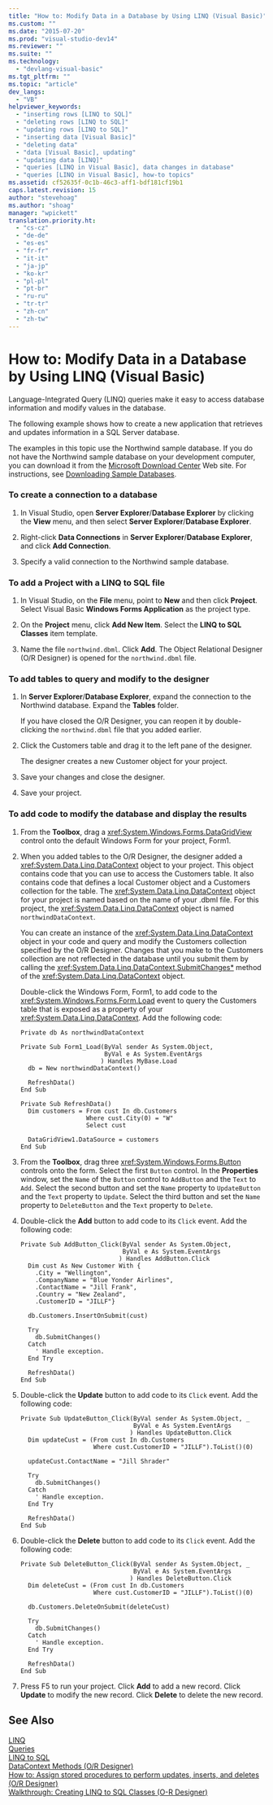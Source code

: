```yaml
---
title: "How to: Modify Data in a Database by Using LINQ (Visual Basic)"
ms.custom: ""
ms.date: "2015-07-20"
ms.prod: "visual-studio-dev14"
ms.reviewer: ""
ms.suite: ""
ms.technology: 
  - "devlang-visual-basic"
ms.tgt_pltfrm: ""
ms.topic: "article"
dev_langs: 
  - "VB"
helpviewer_keywords: 
  - "inserting rows [LINQ to SQL]"
  - "deleting rows [LINQ to SQL]"
  - "updating rows [LINQ to SQL]"
  - "inserting data [Visual Basic]"
  - "deleting data"
  - "data [Visual Basic], updating"
  - "updating data [LINQ]"
  - "queries [LINQ in Visual Basic], data changes in database"
  - "queries [LINQ in Visual Basic], how-to topics"
ms.assetid: cf52635f-0c1b-46c3-aff1-bdf181cf19b1
caps.latest.revision: 15
author: "stevehoag"
ms.author: "shoag"
manager: "wpickett"
translation.priority.ht: 
  - "cs-cz"
  - "de-de"
  - "es-es"
  - "fr-fr"
  - "it-it"
  - "ja-jp"
  - "ko-kr"
  - "pl-pl"
  - "pt-br"
  - "ru-ru"
  - "tr-tr"
  - "zh-cn"
  - "zh-tw"
---
```

# How to: Modify Data in a Database by Using LINQ (Visual Basic)
Language-Integrated Query (LINQ) queries make it easy to access database information and modify values in the database.  
  
 The following example shows how to create a new application that retrieves and updates information in a SQL Server database.  
  
 The examples in this topic use the Northwind sample database. If you do not have the Northwind sample database on your development computer, you can download it from the [Microsoft Download Center](http://go.microsoft.com/fwlink/?LinkID=98088) Web site. For instructions, see [Downloading Sample Databases](../Topic/Downloading%20Sample%20Databases.md).  
  
### To create a connection to a database  
  
1.  In Visual Studio, open **Server Explorer**/**Database Explorer** by clicking the **View** menu, and then select **Server Explorer**/**Database Explorer**.  
  
2.  Right-click **Data Connections** in **Server Explorer**/**Database Explorer**, and click **Add Connection**.  
  
3.  Specify a valid connection to the Northwind sample database.  
  
### To add a Project with a LINQ to SQL file  
  
1.  In Visual Studio, on the **File** menu, point to **New** and then click **Project**. Select Visual Basic **Windows Forms Application** as the project type.  
  
2.  On the **Project** menu, click **Add New Item**. Select the **LINQ to SQL Classes** item template.  
  
3.  Name the file `northwind.dbml`. Click **Add**. The Object Relational Designer (O/R Designer) is opened for the `northwind.dbml` file.  
  
### To add tables to query and modify to the designer  
  
1.  In **Server Explorer**/**Database Explorer**, expand the connection to the Northwind database. Expand the **Tables** folder.  
  
     If you have closed the O/R Designer, you can reopen it by double-clicking the `northwind.dbml` file that you added earlier.  
  
2.  Click the Customers table and drag it to the left pane of the designer.  
  
     The designer creates a new Customer object for your project.  
  
3.  Save your changes and close the designer.  
  
4.  Save your project.  
  
### To add code to modify the database and display the results  
  
1.  From the **Toolbox**, drag a <xref:System.Windows.Forms.DataGridView> control onto the default Windows Form for your project, Form1.  
  
2.  When you added tables to the O/R Designer, the designer added a <xref:System.Data.Linq.DataContext> object to your project. This object contains code that you can use to access the Customers table. It also contains code that defines  a local Customer object and a Customers collection for the table. The <xref:System.Data.Linq.DataContext> object for your project is named based on the name of your .dbml file. For this project, the <xref:System.Data.Linq.DataContext> object is named `northwindDataContext`.  
  
     You can create an instance of the <xref:System.Data.Linq.DataContext> object in your code and query and modify the Customers collection specified by the O/R Designer. Changes that you make to the Customers collection are not reflected in the database until you submit them by calling the <xref:System.Data.Linq.DataContext.SubmitChanges*> method of the <xref:System.Data.Linq.DataContext> object.  
  
     Double-click the Windows Form, Form1, to add code to the <xref:System.Windows.Forms.Form.Load> event to query the Customers table that is exposed as a property of your <xref:System.Data.Linq.DataContext>. Add the following code:  
  
    ```vb#  
    Private db As northwindDataContext  
  
    Private Sub Form1_Load(ByVal sender As System.Object,   
                           ByVal e As System.EventArgs  
                          ) Handles MyBase.Load  
      db = New northwindDataContext()  
  
      RefreshData()  
    End Sub  
  
    Private Sub RefreshData()  
      Dim customers = From cust In db.Customers   
                      Where cust.City(0) = "W"   
                      Select cust  
  
      DataGridView1.DataSource = customers  
    End Sub  
    ```  
  
3.  From the **Toolbox**, drag three <xref:System.Windows.Forms.Button> controls onto the form. Select the first `Button` control. In the **Properties** window, set the `Name` of the `Button` control to `AddButton` and the `Text` to `Add`. Select the second button and set the `Name` property to `UpdateButton` and the `Text` property to `Update`. Select the third button and set the `Name` property to `DeleteButton` and the `Text` property to `Delete`.  
  
4.  Double-click the **Add** button to add code to its `Click` event. Add the following code:  
  
    ```vb#  
    Private Sub AddButton_Click(ByVal sender As System.Object,   
                                ByVal e As System.EventArgs  
                               ) Handles AddButton.Click  
      Dim cust As New Customer With {   
        .City = "Wellington",   
        .CompanyName = "Blue Yonder Airlines",   
        .ContactName = "Jill Frank",   
        .Country = "New Zealand",   
        .CustomerID = "JILLF"}  
  
      db.Customers.InsertOnSubmit(cust)  
  
      Try  
        db.SubmitChanges()  
      Catch  
        ' Handle exception.  
      End Try  
  
      RefreshData()  
    End Sub  
    ```  
  
5.  Double-click the **Update** button to add code to its `Click` event. Add the following code:  
  
    ```vb#  
    Private Sub UpdateButton_Click(ByVal sender As System.Object, _  
                                   ByVal e As System.EventArgs  
                                  ) Handles UpdateButton.Click  
      Dim updateCust = (From cust In db.Customers   
                        Where cust.CustomerID = "JILLF").ToList()(0)  
  
      updateCust.ContactName = "Jill Shrader"  
  
      Try  
        db.SubmitChanges()  
      Catch  
        ' Handle exception.  
      End Try  
  
      RefreshData()  
    End Sub  
    ```  
  
6.  Double-click the **Delete** button to add code to its `Click` event. Add the following code:  
  
    ```vb#  
    Private Sub DeleteButton_Click(ByVal sender As System.Object, _  
                                   ByVal e As System.EventArgs  
                                  ) Handles DeleteButton.Click  
      Dim deleteCust = (From cust In db.Customers   
                        Where cust.CustomerID = "JILLF").ToList()(0)  
  
      db.Customers.DeleteOnSubmit(deleteCust)  
  
      Try  
        db.SubmitChanges()  
      Catch  
        ' Handle exception.  
      End Try  
  
      RefreshData()  
    End Sub  
    ```  
  
7.  Press F5 to run your project. Click **Add** to add a new record. Click **Update** to modify the new record. Click **Delete** to delete the new record.  
  
## See Also  
 [LINQ](../../../../visual-basic/programming-guide/language-features/linq/index.md)   
 [Queries](../../../../visual-basic/language-reference/queries/queries.md)   
 [LINQ to SQL](../Topic/LINQ%20to%20SQL.md)   
 [DataContext Methods (O/R Designer)](../Topic/DataContext%20Methods%20\(O-R%20Designer\).md)   
 [How to: Assign stored procedures to perform updates, inserts, and deletes (O/R Designer)](../Topic/How%20to:%20Assign%20stored%20procedures%20to%20perform%20updates,%20inserts,%20and%20deletes%20\(O-R%20Designer\).md)   
 [Walkthrough: Creating LINQ to SQL Classes (O-R Designer)](../Topic/Walkthrough:%20Creating%20LINQ%20to%20SQL%20Classes%20\(O-R%20Designer\).md)